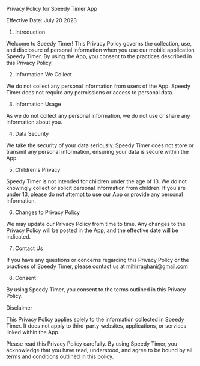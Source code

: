 Privacy Policy for Speedy Timer App

Effective Date: July 20 2023

1. Introduction

Welcome to Speedy Timer! This Privacy Policy governs the collection, use, and disclosure of personal information when you use our mobile application Speedy Timer. By using the App, you consent to the practices described in this Privacy Policy.

2. Information We Collect

We do not collect any personal information from users of the App. Speedy Timer does not require any permissions or access to personal data.

3. Information Usage

As we do not collect any personal information, we do not use or share any information about you.

4. Data Security

We take the security of your data seriously. Speedy Timer does not store or transmit any personal information, ensuring your data is secure within the App.

5. Children's Privacy

Speedy Timer is not intended for children under the age of 13. We do not knowingly collect or solicit personal information from children. If you are under 13, please do not attempt to use our App or provide any personal information.

6. Changes to Privacy Policy

We may update our Privacy Policy from time to time. Any changes to the Privacy Policy will be posted in the App, and the effective date will be indicated.

7. Contact Us

If you have any questions or concerns regarding this Privacy Policy or the practices of Speedy Timer, please contact us at mihirraghani@gmail.com

8. Consent

By using Speedy Timer, you consent to the terms outlined in this Privacy Policy.

Disclaimer

This Privacy Policy applies solely to the information collected in Speedy Timer. It does not apply to third-party websites, applications, or services linked within the App.

Please read this Privacy Policy carefully. By using Speedy Timer, you acknowledge that you have read, understood, and agree to be bound by all terms and conditions outlined in this policy.
